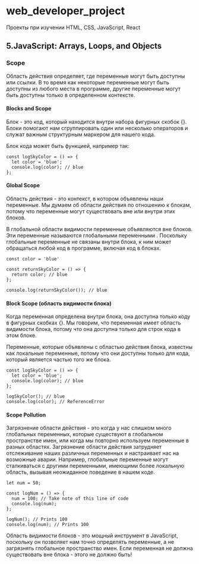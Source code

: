 # web_developer_project
Проекты при изучении HTML, CSS, JavaScript, React

## 5.JavaScript: Arrays, Loops, and Objects

### Scope
Область действия определяет, где переменные могут быть доступны или ссылки. В то время как некоторые переменные могут быть доступны из любого места в программе, другие переменные могут быть доступны только в определенном контексте.

#### Blocks and Scope
Блок - это код, который находится внутри набора фигурных скобок {}. Блоки помогают нам сгруппировать один или несколько операторов и служат важным структурным маркером для нашего кода.

Блок кода может быть функцией, например так:
```
const logSkyColor = () => {
  let color = 'blue'; 
  console.log(color); // blue 
};
```
#### Global Scope
Область действия - это контекст, в котором объявлены наши переменные. Мы думаем об области действия по отношению к блокам, потому что переменные могут существовать вне или внутри этих блоков. 

В глобальной области видимости переменные объявляются вне блоков. Эти переменные называются глобальными переменными . Поскольку глобальные переменные не связаны внутри блока, к ним может обращаться любой код в программе, включая код в блоках.

```
const color = 'blue'

const returnSkyColor = () => {
  return color; // blue 
};

console.log(returnSkyColor()); // blue
```
#### Block Scope (область видимости блока)
Когда переменная определена внутри блока, она доступна только коду в фигурных скобках {}. Мы говорим, что переменная имеет область видимости блока, потому что она доступна только для строк кода в этом блоке.

Переменные, которые объявлены с областью действия блока, известны как локальные переменные, потому что они доступны только для кода, который является частью того же блока.

```
const logSkyColor = () => {
  let color = 'blue'; 
  console.log(color); // blue 
};

logSkyColor(); // blue 
console.log(color); // ReferenceError
```
#### Scope Pollution
Загрязнение области действия - это когда у нас слишком много глобальных переменных, которые существуют в глобальном пространстве имен, или когда мы повторно используем переменные в разных областях. Загрязнение области действия затрудняет отслеживание наших различных переменных и настраивает нас на возможные аварии. Например, глобальные переменные могут сталкиваться с другими переменными, имеющими более локальную область, вызывая неожиданное поведение в нашем коде.

```
let num = 50;

const logNum = () => {
  num = 100; // Take note of this line of code
  console.log(num);
};

logNum(); // Prints 100
console.log(num); // Prints 100
```
Область видимости блоков - это мощный инструмент в JavaScript, поскольку он позволяет нам точно определять переменные, а не загрязнять глобальное пространство имен. Если переменная не должна существовать вне блока - этого не должно быть!

